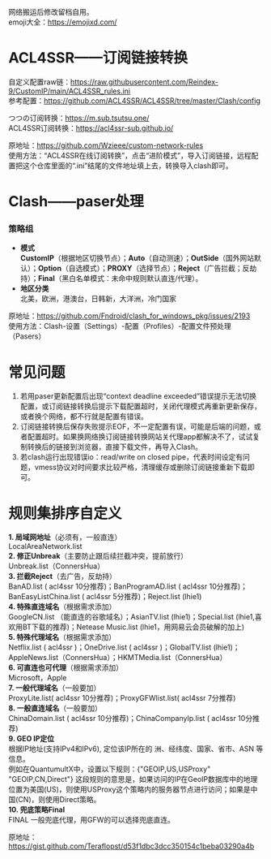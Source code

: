 网络搬运后修改留档自用。  
emoji大全：https://emojixd.com/  

# ACL4SSR——订阅链接转换  
自定义配置raw链：https://raw.githubusercontent.com/Reindex-9/CustomIP/main/ACL4SSR_rules.ini  
参考配置：https://github.com/ACL4SSR/ACL4SSR/tree/master/Clash/config  
  
つつの订阅转换：https://m.sub.tsutsu.one/  
ACL4SSR订阅转换：https://acl4ssr-sub.github.io/  
  
原地址：https://github.com/Wzieee/custom-network-rules  
使用方法：“ACL4SSR在线订阅转换”，点击“进阶模式”，导入订阅链接，远程配置把这个仓库里面的“.ini”结尾的文件地址填上去，转换导入clash即可。  

# Clash——paser处理  
### 策略组
- **模式**  
**CustomIP**（根据地区切换节点）；**Auto**（自动测速）；**OutSide**（国外网站默认）；**Option**（自选模式）；**PROXY**（选择节点）；**Reject**（广告拦截；反劫持）；**Final**（黑白名单模式：未命中规则默认直连/代理）。  
- **地区分类**  
北美，欧洲，港澳台，日韩新，大洋洲，冷门国家  
  
原地址：https://github.com/Fndroid/clash_for_windows_pkg/issues/2193  
使用方法：Clash-设置（Settings）-配置（Profiles）-配置文件预处理（Pasers）  


# 常见问题  
1. 若用paser更新配置后出现“context deadline exceeded”错误提示无法切换配置，或订阅链接转换后提示下载配置超时，关闭代理模式再重新更新保存，或者换个网络，都不行就是配置有错误。  
2. 订阅链接转换后保存失败提示EOF，不一定配置有误，可能是后端的问题，或者配置超时。如果换网络换订阅链接转换网站关代理app都解决不了，试试复制转换后的链接到浏览器，直接下载文件，再导入Clash。  
3. 若clash运行出现错误io：read/write on closed pipe，代表时间设定有问题，vmess协议对时间要求比较严格，清理缓存或删除订阅链接重新下载即可。

# 规则集排序自定义  
**1. 局域网地址**（必须有，一般直连）  
LocalAreaNetwork.list  
**2. 修正Unbreak**（主要防止跟后续拦截冲突，提前放行）  
Unbreak.list（ConnersHua）  
**3. 拦截Reject**（去广告，反劫持）  
BanAD.list ( acl4ssr 10分推荐)；BanProgramAD.list ( acl4ssr 10分推荐)；BanEasyListChina.list ( acl4ssr 5分推荐)；Reject.list (lhie1)  
**4. 特殊直连域名**（根据需求添加）  
GoogleCN.list （能直连的谷歌域名）；AsianTV.list (lhie1)；Special.list (lhie1,喜欢用BT下载的推荐)；Netease Music.list (lhie1，用网易云会员破解的加上)  
**5. 特殊代理域名**（根据需求添加）  
Netflix.list ( acl4ssr )；OneDrive.list ( acl4ssr )；GlobalTV.list (lhie1)；AppleNews.list（ConnersHua）；HKMTMedia.list（ConnersHua）  
**6. 可直连也可代理**（根据需求添加）  
Microsoft，Apple  
**7. 一般代理域名**（一般要加）  
ProxyLite.list( acl4ssr 10分推荐)；ProxyGFWlist.list( acl4ssr 7分推荐)  
**8. 一般直连域名**（一般要加）  
ChinaDomain.list ( acl4ssr 10分推荐)；ChinaCompanyIp.list ( acl4ssr 10分推荐)  
**9. GEO IP定位**  
根据IP地址(支持IPv4和IPv6), 定位该IP所在的 洲、经纬度、国家、省市、ASN 等信息。  
例如在QuantumultX中，设置以下规则：{"GEOIP,US,USProxy" "GEOIP,CN,Direct"} 这段规则的意思是，如果访问的IP在GeoIP数据库中的地理位置为美国(US)，则使用USProxy这个策略内的服务器节点进行访问；如果是中国(CN)，则使用Direct策略。  
**10. 兜底策略Final**  
FINAL 一般兜底代理，用GFW的可以选择兜底直连。
  
原地址：https://gist.github.com/Teraflopst/d53f1dbc3dcc350154c1beba03290a4b  

